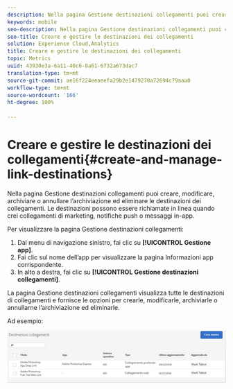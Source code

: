 ```yaml
---
description: Nella pagina Gestione destinazioni collegamenti puoi creare, modificare, archiviare o annullare l’archiviazione ed eliminare le destinazioni dei collegamenti. Le destinazioni possono essere richiamate in linea quando crei collegamenti di marketing, notifiche push o messaggi in-app.
keywords: mobile
seo-description: Nella pagina Gestione destinazioni collegamenti puoi creare, modificare, archiviare o annullare l’archiviazione ed eliminare le destinazioni dei collegamenti. Le destinazioni possono essere richiamate in linea quando crei collegamenti di marketing, notifiche push o messaggi in-app.
seo-title: Creare e gestire le destinazioni dei collegamenti
solution: Experience Cloud,Analytics
title: Creare e gestire le destinazioni dei collegamenti
topic: Metrics
uuid: 43930e3a-6a11-40c6-8a61-6732a673dac7
translation-type: tm+mt
source-git-commit: ae16f224eeaeefa29b2e1479270a72694c79aaa0
workflow-type: tm+mt
source-wordcount: '166'
ht-degree: 100%

---
```



# Creare e gestire le destinazioni dei collegamenti{#create-and-manage-link-destinations}

Nella pagina Gestione destinazioni collegamenti puoi creare, modificare, archiviare o annullare l’archiviazione ed eliminare le destinazioni dei collegamenti. Le destinazioni possono essere richiamate in linea quando crei collegamenti di marketing, notifiche push o messaggi in-app.

Per visualizzare la pagina Gestione destinazioni collegamenti:

1. Dal menu di navigazione sinistro, fai clic su **[!UICONTROL Gestione app]**.
1. Fai clic sul nome dell’app per visualizzare la pagina Informazioni app corrispondente.
1. In alto a destra, fai clic su **[!UICONTROL Gestione destinazioni collegamenti]**.

La pagina Gestione destinazioni collegamenti visualizza tutte le destinazioni di collegamenti e fornisce le opzioni per crearle, modificarle, archiviarle o annullarne l’archiviazione ed eliminarle.

Ad esempio:

![](assets/link_destinations_list.png)

